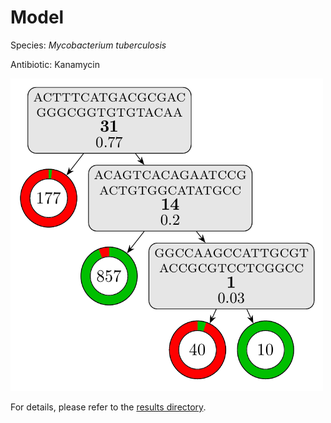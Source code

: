 
# Model

Species: *Mycobacterium tuberculosis*

Antibiotic: Kanamycin

<img src="./model.png" width=500 height=500 />

For details, please refer to the [results directory](../../../../../results/cart_b/mycobacterium%20tuberculosis/kanamycin/repeat_2/).

